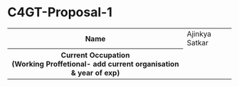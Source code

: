 # C4GT-Proposal-1
<table>
<tr>
<th>Name</th>
<td>Ajinkya Satkar</td>
</tr>
<tr>
<th>Current Occupation <br> <span>(Working Proffetional- add current organisation & year of exp)</span></th>
</table>